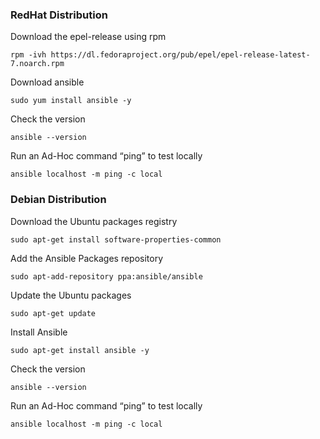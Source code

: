 ### RedHat Distribution
 Download the epel-release using rpm
```
rpm -ivh https://dl.fedoraproject.org/pub/epel/epel-release-latest-7.noarch.rpm
```
 Download ansible
```
sudo yum install ansible -y
```
 Check the version
```
ansible --version
```
 Run an Ad-Hoc command “ping” to test locally
```
ansible localhost -m ping -c local
```
### Debian Distribution
 Download the Ubuntu packages registry
```
sudo apt-get install software-properties-common
```
 Add the Ansible Packages repository
```
sudo apt-add-repository ppa:ansible/ansible
```
 Update the Ubuntu packages
```
sudo apt-get update
```
 Install Ansible
```
sudo apt-get install ansible -y
```
 Check the version
```
ansible --version
```
 Run an Ad-Hoc command “ping” to test locally
```
ansible localhost -m ping -c local
```
